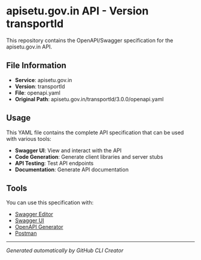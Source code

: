 # apisetu.gov.in API - Version transportld

This repository contains the OpenAPI/Swagger specification for the apisetu.gov.in API.

## File Information

- **Service**: apisetu.gov.in
- **Version**: transportld
- **File**: openapi.yaml
- **Original Path**: apisetu.gov.in/transportld/3.0.0/openapi.yaml

## Usage

This YAML file contains the complete API specification that can be used with various tools:

- **Swagger UI**: View and interact with the API
- **Code Generation**: Generate client libraries and server stubs
- **API Testing**: Test API endpoints
- **Documentation**: Generate API documentation

## Tools

You can use this specification with:

- [Swagger Editor](https://editor.swagger.io/)
- [Swagger UI](https://swagger.io/tools/swagger-ui/)
- [OpenAPI Generator](https://openapi-generator.tech/)
- [Postman](https://www.postman.com/)

---

*Generated automatically by GitHub CLI Creator*
